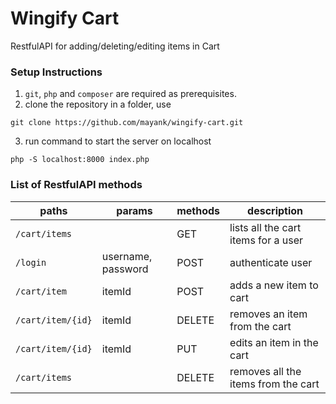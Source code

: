 # Wingify Cart

RestfulAPI for adding/deleting/editing items in Cart

### Setup Instructions

1. `git`, `php` and `composer` are required as prerequisites.
2. clone the repository in a folder, use
```
git clone https://github.com/mayank/wingify-cart.git
```
3. run command to start the server on localhost
```
php -S localhost:8000 index.php
```


### List of RestfulAPI methods


| paths | params | methods | description  |
|---|---|---|---|
| `/cart/items`  |  | GET | lists all the cart items for a user |
| `/login` | username, password | POST | authenticate user |
| `/cart/item` | itemId | POST | adds a new item to cart |
| `/cart/item/{id}` | itemId | DELETE | removes an item from the cart |
| `/cart/item/{id}` | itemId | PUT | edits an item in the cart |
| `/cart/items` | | DELETE | removes all the items from the cart |
